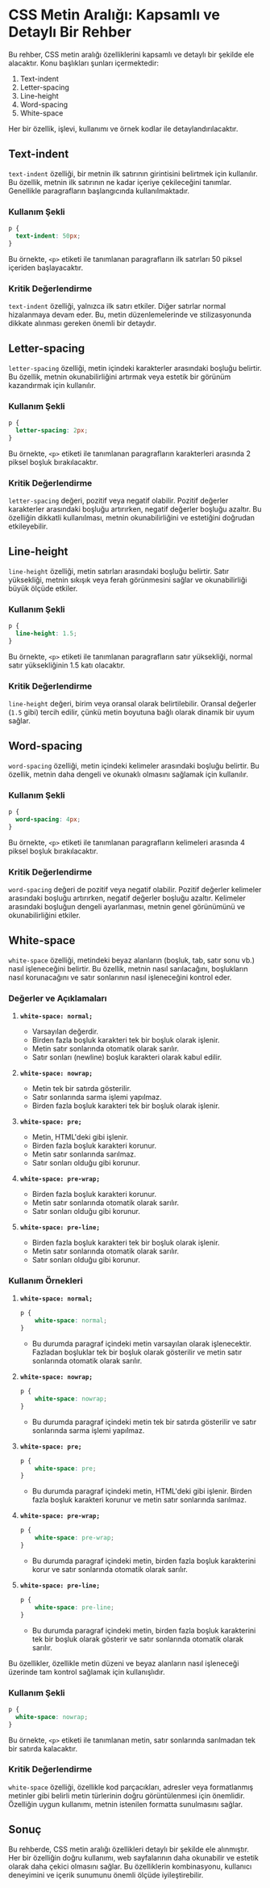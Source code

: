 # CSS Metin Aralığı: Kapsamlı ve Detaylı Bir Rehber

Bu rehber, CSS metin aralığı özelliklerini kapsamlı ve detaylı bir şekilde ele alacaktır. Konu başlıkları şunları içermektedir:

1. Text-indent
2. Letter-spacing
3. Line-height
4. Word-spacing
5. White-space

Her bir özellik, işlevi, kullanımı ve örnek kodlar ile detaylandırılacaktır.

## Text-indent

`text-indent` özelliği, bir metnin ilk satırının girintisini belirtmek için kullanılır. Bu özellik, metnin ilk satırının ne kadar içeriye çekileceğini tanımlar. Genellikle paragrafların başlangıcında kullanılmaktadır.

### Kullanım Şekli

```css
p {
  text-indent: 50px;
}
```

Bu örnekte, `<p>` etiketi ile tanımlanan paragrafların ilk satırları 50 piksel içeriden başlayacaktır.

### Kritik Değerlendirme

`text-indent` özelliği, yalnızca ilk satırı etkiler. Diğer satırlar normal hizalanmaya devam eder. Bu, metin düzenlemelerinde ve stilizasyonunda dikkate alınması gereken önemli bir detaydır.

## Letter-spacing

`letter-spacing` özelliği, metin içindeki karakterler arasındaki boşluğu belirtir. Bu özellik, metnin okunabilirliğini artırmak veya estetik bir görünüm kazandırmak için kullanılır.

### Kullanım Şekli

```css
p {
  letter-spacing: 2px;
}
```

Bu örnekte, `<p>` etiketi ile tanımlanan paragrafların karakterleri arasında 2 piksel boşluk bırakılacaktır.

### Kritik Değerlendirme

`letter-spacing` değeri, pozitif veya negatif olabilir. Pozitif değerler karakterler arasındaki boşluğu artırırken, negatif değerler boşluğu azaltır. Bu özelliğin dikkatli kullanılması, metnin okunabilirliğini ve estetiğini doğrudan etkileyebilir.

## Line-height

`line-height` özelliği, metin satırları arasındaki boşluğu belirtir. Satır yüksekliği, metnin sıkışık veya ferah görünmesini sağlar ve okunabilirliği büyük ölçüde etkiler.

### Kullanım Şekli

```css
p {
  line-height: 1.5;
}
```

Bu örnekte, `<p>` etiketi ile tanımlanan paragrafların satır yüksekliği, normal satır yüksekliğinin 1.5 katı olacaktır.

### Kritik Değerlendirme

`line-height` değeri, birim veya oransal olarak belirtilebilir. Oransal değerler (`1.5` gibi) tercih edilir, çünkü metin boyutuna bağlı olarak dinamik bir uyum sağlar.

## Word-spacing

`word-spacing` özelliği, metin içindeki kelimeler arasındaki boşluğu belirtir. Bu özellik, metnin daha dengeli ve okunaklı olmasını sağlamak için kullanılır.

### Kullanım Şekli

```css
p {
  word-spacing: 4px;
}
```

Bu örnekte, `<p>` etiketi ile tanımlanan paragrafların kelimeleri arasında 4 piksel boşluk bırakılacaktır.

### Kritik Değerlendirme

`word-spacing` değeri de pozitif veya negatif olabilir. Pozitif değerler kelimeler arasındaki boşluğu artırırken, negatif değerler boşluğu azaltır. Kelimeler arasındaki boşluğun dengeli ayarlanması, metnin genel görünümünü ve okunabilirliğini etkiler.

## White-space

`white-space` özelliği, metindeki beyaz alanların (boşluk, tab, satır sonu vb.) nasıl işleneceğini belirtir. Bu özellik, metnin nasıl sarılacağını, boşlukların nasıl korunacağını ve satır sonlarının nasıl işleneceğini kontrol eder.

### Değerler ve Açıklamaları

1. **`white-space: normal;`**
   - Varsayılan değerdir.
   - Birden fazla boşluk karakteri tek bir boşluk olarak işlenir.
   - Metin satır sonlarında otomatik olarak sarılır.
   - Satır sonları (newline) boşluk karakteri olarak kabul edilir.

2. **`white-space: nowrap;`**
   - Metin tek bir satırda gösterilir.
   - Satır sonlarında sarma işlemi yapılmaz.
   - Birden fazla boşluk karakteri tek bir boşluk olarak işlenir.

3. **`white-space: pre;`**
   - Metin, HTML'deki gibi işlenir.
   - Birden fazla boşluk karakteri korunur.
   - Metin satır sonlarında sarılmaz.
   - Satır sonları olduğu gibi korunur.

4. **`white-space: pre-wrap;`**
   - Birden fazla boşluk karakteri korunur.
   - Metin satır sonlarında otomatik olarak sarılır.
   - Satır sonları olduğu gibi korunur.

5. **`white-space: pre-line;`**
   - Birden fazla boşluk karakteri tek bir boşluk olarak işlenir.
   - Metin satır sonlarında otomatik olarak sarılır.
   - Satır sonları olduğu gibi korunur.

### Kullanım Örnekleri

1. **`white-space: normal;`**

   ```css
   p {
       white-space: normal;
   }
   ```

   - Bu durumda paragraf içindeki metin varsayılan olarak işlenecektir. Fazladan boşluklar tek bir boşluk olarak gösterilir ve metin satır sonlarında otomatik olarak sarılır.

2. **`white-space: nowrap;`**

   ```css
   p {
       white-space: nowrap;
   }
   ```

   - Bu durumda paragraf içindeki metin tek bir satırda gösterilir ve satır sonlarında sarma işlemi yapılmaz.

3. **`white-space: pre;`**

   ```css
   p {
       white-space: pre;
   }
   ```

   - Bu durumda paragraf içindeki metin, HTML'deki gibi işlenir. Birden fazla boşluk karakteri korunur ve metin satır sonlarında sarılmaz.

4. **`white-space: pre-wrap;`**

   ```css
   p {
       white-space: pre-wrap;
   }
   ```

   - Bu durumda paragraf içindeki metin, birden fazla boşluk karakterini korur ve satır sonlarında otomatik olarak sarılır.

5. **`white-space: pre-line;`**

   ```css
   p {
       white-space: pre-line;
   }
   ```

   - Bu durumda paragraf içindeki metin, birden fazla boşluk karakterini tek bir boşluk olarak gösterir ve satır sonlarında otomatik olarak sarılır.

Bu özellikler, özellikle metin düzeni ve beyaz alanların nasıl işleneceği üzerinde tam kontrol sağlamak için kullanışlıdır.

### Kullanım Şekli

```css
p {
  white-space: nowrap;
}
```

Bu örnekte, `<p>` etiketi ile tanımlanan metin, satır sonlarında sarılmadan tek bir satırda kalacaktır.

### Kritik Değerlendirme

`white-space` özelliği, özellikle kod parçacıkları, adresler veya formatlanmış metinler gibi belirli metin türlerinin doğru görüntülenmesi için önemlidir. Özelliğin uygun kullanımı, metnin istenilen formatta sunulmasını sağlar.

## Sonuç

Bu rehberde, CSS metin aralığı özellikleri detaylı bir şekilde ele alınmıştır. Her bir özelliğin doğru kullanımı, web sayfalarının daha okunabilir ve estetik olarak daha çekici olmasını sağlar. Bu özelliklerin kombinasyonu, kullanıcı deneyimini ve içerik sunumunu önemli ölçüde iyileştirebilir.
